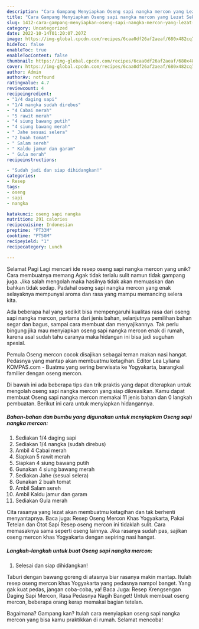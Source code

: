 ```yaml
---
description: "Cara Gampang Menyiapkan Oseng sapi nangka mercon yang Lezat Sekali, Sempurna"
title: "Cara Gampang Menyiapkan Oseng sapi nangka mercon yang Lezat Sekali, Sempurna"
slug: 1412-cara-gampang-menyiapkan-oseng-sapi-nangka-mercon-yang-lezat-sekali-sempurna
category: Uncategorized
date: 2022-10-14T01:20:07.207Z
image: https://img-global.cpcdn.com/recipes/6caa0df26af2aeaf/680x482cq70/oseng-sapi-nangka-mercon-foto-resep-utama.jpg
hideToc: false
enableToc: true
enableTocContent: false
thumbnail: https://img-global.cpcdn.com/recipes/6caa0df26af2aeaf/680x482cq70/oseng-sapi-nangka-mercon-foto-resep-utama.jpg
cover: https://img-global.cpcdn.com/recipes/6caa0df26af2aeaf/680x482cq70/oseng-sapi-nangka-mercon-foto-resep-utama.jpg
author: Admin
authorAv: notfound
ratingvalue: 4.7
reviewcount: 4
recipeingredient:
- "1/4 daging sapi"
- "1/4 nangka sudah direbus"
- "4 Cabai merah"
- "5 rawit merah"
- "4 siung bawang putih"
- "4 siung bawang merah"
- " Jahe sesuai selera"
- "2 buah tomat"
- " Salam sereh"
- " Kaldu jamur dan garam"
- " Gula merah"
recipeinstructions:

- "Sudah jadi dan siap dihidangkan!"
categories:
- Resep
tags:
- oseng
- sapi
- nangka

katakunci: oseng sapi nangka 
nutrition: 291 calories
recipecuisine: Indonesian
preptime: "PT33M"
cooktime: "PT50M"
recipeyield: "1"
recipecategory: Lunch

---
```



Selamat Pagi Lagi mencari ide resep oseng sapi nangka mercon yang unik? Cara membuatnya memang Agak tidak terlalu sulit namun tidak gampang juga. Jika salah mengolah maka hasilnya tidak akan memuaskan dan bahkan tidak sedap. Padahal oseng sapi nangka mercon yang enak selayaknya mempunyai aroma dan rasa yang mampu memancing selera kita.


Ada beberapa hal yang sedikit bisa mempengaruhi kualitas rasa dari oseng sapi nangka mercon, pertama dari jenis bahan, selanjutnya pemilihan bahan segar dan bagus, sampai cara membuat dan menyajikannya. Tak perlu bingung jika mau menyiapkan oseng sapi nangka mercon enak di rumah, karena asal sudah tahu caranya maka hidangan ini bisa jadi suguhan spesial.

Pemula Oseng mercon cocok disajikan sebagai teman makan nasi hangat. Pedasnya yang mantap akan membuatmu ketagihan. Editor Lea Lyliana KOMPAS.com - Buatmu yang sering berwisata ke Yogyakarta, barangkali familier dengan oseng mercon.


Di bawah ini ada beberapa tips dan trik praktis yang dapat diterapkan untuk mengolah oseng sapi nangka mercon yang siap dikreasikan. Kamu dapat membuat Oseng sapi nangka mercon memakai 11 jenis bahan dan 0 langkah pembuatan. Berikut ini cara untuk menyiapkan hidangannya.

<!--inarticleads1-->

##### Bahan-bahan dan bumbu yang digunakan untuk menyiapkan Oseng sapi nangka mercon:

1. Sediakan 1/4 daging sapi
1. Sediakan 1/4 nangka (sudah direbus)
1. Ambil 4 Cabai merah
1. Siapkan 5 rawit merah
1. Siapkan 4 siung bawang putih
1. Gunakan 4 siung bawang merah
1. Sediakan  Jahe (sesuai selera)
1. Gunakan 2 buah tomat
1. Ambil  Salam sereh
1. Ambil  Kaldu jamur dan garam
1. Sediakan  Gula merah


Cita rasanya yang lezat akan membuatmu ketagihan dan tak berhenti menyantapnya. Baca juga: Resep Oseng Mercon Khas Yogyakarta, Pakai Tetelan dan Otot Sapi Resep oseng mercon ini tidaklah sulit. Cara memasaknya sama seperti oseng lainnya. Jika rasanya sudah pas, sajikan oseng mercon khas Yogyakarta dengan sepiring nasi hangat. 

<!--inarticleads2-->

##### Langkah-langkah untuk buat Oseng sapi nangka mercon:


1. Selesai dan siap dihidangkan!

Taburi dengan bawang goreng di atasnya biar rasanya makin mantap. Itulah resep oseng mercon khas Yogyakarta yang pedasnya nampol banget. Yang gak kuat pedas, jangan coba-coba, ya! Baca Juga: Resep Krengsengan Daging Sapi Mercon, Rasa Pedasnya Nagih Banget! Untuk membuat oseng mercon, beberapa orang kerap memakai bagian tetelan. 

Bagaimana? Gampang kan? Itulah cara menyiapkan oseng sapi nangka mercon yang bisa kamu praktikkan di rumah. Selamat mencoba!
